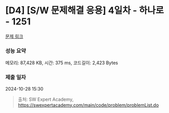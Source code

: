 # [D4] [S/W 문제해결 응용] 4일차 - 하나로 - 1251 

[문제 링크](https://swexpertacademy.com/main/code/problem/problemDetail.do?contestProbId=AV15StKqAQkCFAYD) 

### 성능 요약

메모리: 87,428 KB, 시간: 375 ms, 코드길이: 2,423 Bytes

### 제출 일자

2024-10-28 15:30



> 출처: SW Expert Academy, https://swexpertacademy.com/main/code/problem/problemList.do